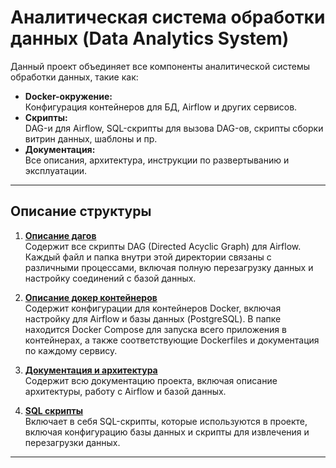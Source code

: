 # Аналитическая система обработки данных (Data Analytics System)

Данный проект объединяет все компоненты аналитической системы обработки данных, такие как:
- **Docker-окружение:**  
  Конфигурация контейнеров для БД, Airflow и других сервисов.
- **Скрипты:**  
  DAG-и для Airflow, SQL-скрипты для вызова DAG-ов, скрипты сборки витрин данных, шаблоны и пр.
- **Документация:**  
  Все описания, архитектура, инструкции по развертыванию и эксплуатации.

---

## Описание структуры 

1. **[Описание дагов](https://github.com/NikGerasimovich98/Data-cluster/tree/main/dags)**  
   Содержит все скрипты DAG (Directed Acyclic Graph) для Airflow. Каждый файл и папка внутри этой директории связаны с различными процессами, включая полную перезагрузку данных и настройку соединений с базой данных.

2. **[Описание докер контейнеров](https://github.com/NikGerasimovich98/Data-cluster/tree/main/docker)**  
   Содержит конфигурации для контейнеров Docker, включая настройку для Airflow и базы данных (PostgreSQL). В папке находится Docker Compose для запуска всего приложения в контейнерах, а также соответствующие Dockerfiles и документация по каждому сервису.

3. **[Документация и архитектура](https://github.com/NikGerasimovich98/Data-cluster/tree/main/docs)**  
   Содержит всю документацию проекта, включая описание архитектуры, работу с Airflow и базой данных. 

4. **[SQL скрипты](https://github.com/NikGerasimovich98/Data-cluster/tree/main/sql)**  
   Включает в себя SQL-скрипты, которые используются в проекте, включая конфигурацию базы данных и скрипты для извлечения и перезагрузки данных.

---